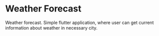 # Weather Forecast

Weather forecast. Simple flutter application, where user can get current information about weather
in necessary city. 
